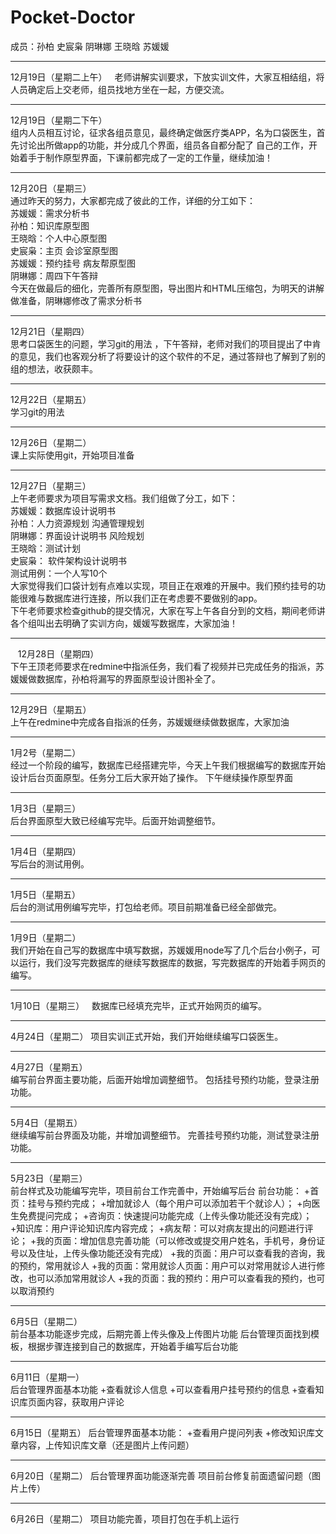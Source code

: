 # Pocket-Doctor  
成员：孙柏  史宸枭 阴琳娜 王晓晗 苏媛媛  

---  
12月19日（星期二上午）   
老师讲解实训要求，下放实训文件，大家互相结组，将人员确定后上交老师，组员找地方坐在一起，方便交流。  
  
---  
12月19日（星期二下午）   
组内人员相互讨论，征求各组员意见，最终确定做医疗类APP，名为口袋医生，首先讨论出所做app的功能，并分成几个界面，组员各自都分配了 自己的工作，开始着手于制作原型界面，下课前都完成了一定的工作量，继续加油！

---

12月20日（星期三）   
通过昨天的努力，大家都完成了彼此的工作，详细的分工如下：  
苏媛媛：需求分析书  
孙柏：知识库原型图  
王晓晗：个人中心原型图  
史宸枭：主页 会诊室原型图  
苏媛媛：预约挂号 病友帮原型图  
阴琳娜：周四下午答辩  
今天在做最后的细化，完善所有原型图，导出图片和HTML压缩包，为明天的讲解做准备，阴琳娜修改了需求分析书

---

12月21日（星期四）    
思考口袋医生的问题，学习git的用法 ，下午答辩，老师对我们的项目提出了中肯的意见，我们也客观分析了将要设计的这个软件的不足，通过答辩也了解到了别的组的想法，收获颇丰。  

---

12月22日（星期五）    
学习git的用法  

---

12月26日（星期二）  
课上实际使用git，开始项目准备

---

12月27日（星期三）  
上午老师要求为项目写需求文档。我们组做了分工，如下：    
苏媛媛：数据库设计说明书  
孙柏：人力资源规划 沟通管理规划  
阴琳娜：界面设计说明书 风险规划  
王晓晗：测试计划  
史宸枭： 软件架构设计说明书  
测试用例：一个人写10个  
大家觉得我们口袋计划有点难以实现，项目正在艰难的开展中。我们预约挂号的功能很难与数据库进行连接，所以我们正在考虑要不要做别的app。  
下午老师要求检查github的提交情况，大家在写上午各自分到的文档，期间老师讲各个组叫出去明确了实训方向，媛媛写数据库，大家加油！

---
 
 12月28日（星期四）  
 下午王顶老师要求在redmine中指派任务，我们看了视频并已完成任务的指派，苏媛媛做数据库，孙柏将漏写的界面原型设计图补全了。  
 
 ---
 
 12月29日（星期五）  
上午在redmine中完成各自指派的任务，苏媛媛继续做数据库，大家加油  

---

1月2号（星期二）  
经过一个阶段的编写，数据库已经搭建完毕，今天上午我们根据编写的数据库开始设计后台页面原型。任务分工后大家开始了操作。
下午继续操作原型界面   

---

1月3日（星期三）  
后台界面原型大致已经编写完毕。后面开始调整细节。

---

1月4日（星期四）  
写后台的测试用例。

---

1月5日（星期五）  
后台的测试用例编写完毕，打包给老师。项目前期准备已经全部做完。

---

1月9日（星期二）  
我们开始在自己写的数据库中填写数据，苏媛媛用node写了几个后台小例子，可以运行，我们没写完数据库的继续写数据库的数据，写完数据库的开始着手网页的编写。

---

1月10日（星期三）  
数据库已经填充完毕，正式开始网页的编写。

---

4月24日（星期二）
项目实训正式开始，我们开始继续编写口袋医生。  

---  
  
4月27日（星期五）  
编写前台界面主要功能，后面开始增加调整细节。
包括挂号预约功能，登录注册功能。

---

5月4日（星期五）  
继续编写前台界面及功能，并增加调整细节。
完善挂号预约功能，测试登录注册功能。

---

5月23日（星期三）  
前台样式及功能编写完毕，项目前台工作完善中，开始编写后台
前台功能：
+首页：挂号与预约完成；
+增加就诊人（每个用户可以添加若干个就诊人）；
+向医生免费提问完成；
+咨询页：快速提问功能完成（上传头像功能还没有完成）；
+知识库：用户评论知识库内容完成；
+病友帮：可以对病友提出的问题进行评论；
+我的页面：增加信息完善功能（可以修改或提交用户姓名，手机号，身份证号以及住址，上传头像功能还没有完成）
+我的页面：用户可以查看我的咨询，我的预约，常用就诊人
+我的页面：常用就诊人页面：用户可以对常用就诊人进行修改，也可以添加常用就诊人
+我的页面：我的预约：用户可以查看我的预约，也可以取消预约

---

6月5日（星期二）  
前台基本功能逐步完成，后期完善上传头像及上传图片功能
后台管理页面找到模板，根据步骤连接到自己的数据库，开始着手编写后台功能

---

6月11日（星期一）  
后台管理界面基本功能
+查看就诊人信息
+可以查看用户挂号预约的信息
+查看知识库页面内容，获取用户评论

---

6月15日（星期五）
后台管理界面基本功能：
+查看用户提问列表
+修改知识库文章内容，上传知识库文章（还是图片上传问题）

---

6月20日（星期二）
后台管理界面功能逐渐完善
项目前台修复前面遗留问题（图片上传）

---

6月26日（星期二）
项目功能完善，项目打包在手机上运行
